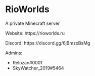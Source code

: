 <h1>RioWorlds</h1>
<p>A private Minecraft server</p>
<p>Website: https://rioworlds.ru</p>
<p>Discord: https://discord.gg/6jBmzxBsMg</p>
Admins:
<ul>
<li>Relozan#0001</li>
<li>SkyWatcher_2019#5464</li>
<ul>
